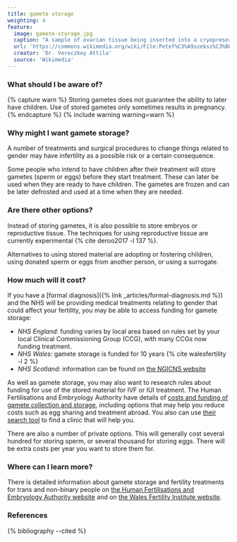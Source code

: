 ```yaml
---
title: gamete storage
weighting: 4
feature:
  image: gamete-storage.jpg
  caption: "A sample of ovarian tissue being inserted into a cryopreservation chamber"
  url: 'https://commons.wikimedia.org/wiki/File:Petef%C3%A9szeksz%C3%B6vet-cs%C3%ADkok_fagyasztva_t%C3%A1rol%C3%A1sa.jpg'
  creator: 'Dr. Vereczkey Attila'
  source: 'Wikimedia'
---
```


### What should I be aware of?

{% capture warn %}
Storing gametes does not guarantee the ability to later have children. Use of stored gametes only sometimes results in pregnancy.
{% endcapture %}
{% include warning warning=warn %}

### Why might I want gamete storage?

A number of treatments and surgical procedures to change things related to gender may have infertility as a possible risk or a certain consequence.

Some people who intend to have children after their treatment will store gametes (sperm or eggs) before they start treatment. These can later be used when they are ready to have children. The gametes are frozen and can be later defrosted and used at a time when they are needed.

### Are there other options?

Instead of storing gametes, it is also possible to store embryos or reproductive tissue. The techniques for using reproductive tissue are currently experimental {% cite deroo2017 -l 137 %}.

Alternatives to using stored material are adopting or fostering children, using donated sperm or eggs from another person, or using a surrogate. 

### How much will it cost?

If you have a [formal diagnosis]({% link _articles/formal-diagnosis.md %}) and the NHS will be providing medical treatments relating to gender that could affect your fertility, you may be able to access funding for gamete storage:

- *NHS England*: funding varies by local area based on rules set by your local Clinical Commissioning Group (CCG), with many CCGs now funding treatment.
- *NHS Wales*: gamete storage is funded for 10 years {% cite walesfertility -l 2 %}
- *NHS Scotland*: information can be found on [the NGICNS website](https://www.nn.nhs.scot/ngicns/wp-content/uploads/sites/17/2023/04/NSD_GRP_OG_05-Endocrine-and-fertility-preservation-guidance-2022-v0.8.pdf)

As well as gamete storage, you may also want to research rules about funding for use of the stored material for IVF or IUI treatment. The Human Fertilisations and Embryology Authority have details of [costs and funding of gamete collection and storage](https://www.hfea.gov.uk/treatments/explore-all-treatments/costs-and-funding/), including options that may help you reduce costs such as egg sharing and treatment abroad. You also can use [their search tool](https://www.hfea.gov.uk/choose-a-clinic/clinic-search/) to find a clinic that will help you.

There are also a number of private options. This will generally cost several hundred for storing sperm, or several thousand for storing eggs. There will be extra costs per year you want to store them for.

### Where can I learn more?

There is detailed information about gamete storage and fertility treatments for trans and non-binary people on [the Human Fertilisations and Embryology Authority website](https://www.hfea.gov.uk/treatments/fertility-preservation/information-for-trans-and-non-binary-people-seeking-fertility-treatment/) and on [the Wales Fertility Institute website](http://www.gpone.wales.nhs.uk/sitesplus/documents/1000/Fertility%20Preservation%20Information%20for%20Gender%20Diversity..V1.pdf).

### References

{% bibliography --cited %}  
